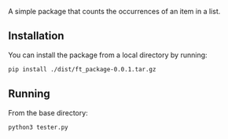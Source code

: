 A simple package that counts the occurrences of an item in a list.

## Installation

You can install the package from a local directory by running:

```bash
pip install ./dist/ft_package-0.0.1.tar.gz
```
## Running
From the base directory:
```bash
python3 tester.py
```